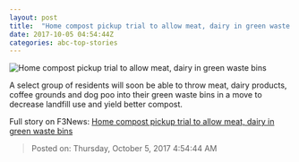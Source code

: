 ```yaml
---
layout: post
title:  "Home compost pickup trial to allow meat, dairy in green waste bins"
date: 2017-10-05 04:54:44Z
categories: abc-top-stories
---
```


![Home compost pickup trial to allow meat, dairy in green waste bins](http://www.abc.net.au/news/image/9018784-1x1-700x700.jpg)

A select group of residents will soon be able to throw meat, dairy products, coffee grounds and dog poo into their green waste bins in a move to decrease landfill use and yield better compost.


Full story on F3News: [Home compost pickup trial to allow meat, dairy in green waste bins](http://www.f3nws.com/n/JnnGcB)

> Posted on: Thursday, October 5, 2017 4:54:44 AM
